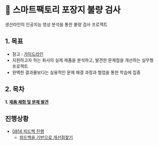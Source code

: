 # 📌 스마트팩토리 포장지 불량 검사
생산라인의 인공지능 영상 분석을 통한 불량 검사 프로젝트

## 1. 목표
- 참고 : [가이드라인](https://docs.google.com/document/d/11St3DxbKel53c_lsmyGywFxLmrUMXbrFrW3sIzhtg8s/edit?tab=t.0)
- 지원하고자 하는 회사의 실제 제품을 분석하고, 발견한 문제점을 개선하는 실무형 프로젝트
- 완벽한 결과물보다는 실용적인 문제 해결 과정과 협업을 통한 학습에 집중

## 2. 목차
**1. [제품 체험 및 문제 발견](/docs/01-problem-discovery.md)**

## 진행상황
- [0814 피드백 진행](/feedback/0814.md)
    - [피드백을 기반으로 개선점찾기](/docs/01-problem-discovery.md)